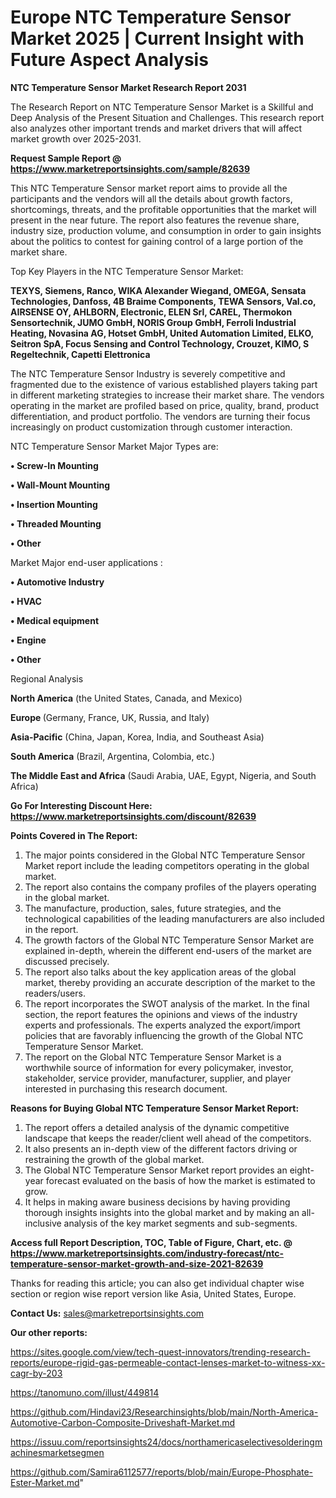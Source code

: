  # Europe NTC Temperature Sensor Market 2025 | Current Insight with Future Aspect Analysis

<strong>NTC Temperature Sensor Market Research Report 2031</strong>

The Research Report on NTC Temperature Sensor Market is a Skillful and Deep Analysis of the Present Situation and Challenges. This research report also analyzes other important trends and market drivers that will affect market growth over 2025-2031.

<strong>Request Sample Report @ <a href=https://www.marketreportsinsights.com/sample/82639>https://www.marketreportsinsights.com/sample/82639</a></strong>

This NTC Temperature Sensor market report aims to provide all the participants and the vendors will all the details about growth factors, shortcomings, threats, and the profitable opportunities that the market will present in the near future. The report also features the revenue share, industry size, production volume, and consumption in order to gain insights about the politics to contest for gaining control of a large portion of the market share.

Top Key Players in the NTC Temperature Sensor Market:

<strong>TEXYS, Siemens, Ranco, WIKA Alexander Wiegand, OMEGA, Sensata Technologies, Danfoss, 4B Braime Components, TEWA Sensors, Val.co, AIRSENSE OY, AHLBORN, Electronic, ELEN Srl, CAREL, Thermokon Sensortechnik, JUMO GmbH, NORIS Group GmbH, Ferroli Industrial Heating, Novasina AG, Hotset GmbH, United Automation Limited, ELKO, Seitron SpA, Focus Sensing and Control Technology, Crouzet, KIMO, S Regeltechnik, Capetti Elettronica</strong>

The NTC Temperature Sensor Industry is severely competitive and fragmented due to the existence of various established players taking part in different marketing strategies to increase their market share. The vendors operating in the market are profiled based on price, quality, brand, product differentiation, and product portfolio. The vendors are turning their focus increasingly on product customization through customer interaction.

NTC Temperature Sensor Market Major Types are:

<strong>• Screw-In Mounting

• Wall-Mount Mounting

• Insertion Mounting

• Threaded Mounting

• Other</strong>

Market Major end-user applications :

<strong>• Automotive Industry

• HVAC

• Medical equipment

• Engine

• Other</strong>

Regional Analysis

</u><strong><b>North America</b></strong> (the United States, Canada, and Mexico)

<strong><b>Europe </b></strong>(Germany, France, UK, Russia, and Italy)

<strong><b>Asia-Pacific</b></strong> (China, Japan, Korea, India, and Southeast Asia)

<strong><b>South America</b></strong> (Brazil, Argentina, Colombia, etc.)

<strong><b>The Middle East and Africa</b></strong> (Saudi Arabia, UAE, Egypt, Nigeria, and South Africa)

<strong>Go For Interesting Discount Here: <a href=https://www.marketreportsinsights.com/discount/82639>https://www.marketreportsinsights.com/discount/82639</a></strong>

<strong>Points Covered in The Report:</strong>
<ol>
  <li>The major points considered in the Global NTC Temperature Sensor Market report include the leading competitors operating in the global market.</li>
  <li>The report also contains the company profiles of the players operating in the global market.</li>
  <li>The manufacture, production, sales, future strategies, and the technological capabilities of the leading manufacturers are also included in the report.</li>
  <li>The growth factors of the Global NTC Temperature Sensor Market are explained in-depth, wherein the different end-users of the market are discussed precisely.</li>
  <li>The report also talks about the key application areas of the global market, thereby providing an accurate description of the market to the readers/users.</li>
  <li>The report incorporates the SWOT analysis of the market. In the final section, the report features the opinions and views of the industry experts and professionals. The experts analyzed the export/import policies that are favorably influencing the growth of the Global NTC Temperature Sensor Market.</li>
  <li>The report on the Global NTC Temperature Sensor Market is a worthwhile source of information for every policymaker, investor, stakeholder, service provider, manufacturer, supplier, and player interested in purchasing this research document.</li>
</ol>
<strong>Reasons for Buying Global NTC Temperature Sensor Market Report:</strong>

<ol>
  <li>The report offers a detailed analysis of the dynamic competitive landscape that keeps the reader/client well ahead of the competitors.</li>
  <li>It also presents an in-depth view of the different factors driving or restraining the growth of the global market.</li>
  <li>The Global NTC Temperature Sensor Market report provides an eight-year forecast evaluated on the basis of how the market is estimated to grow.</li>
  <li>It helps in making aware business decisions by having providing thorough insights insights into the global market and by making an all-inclusive analysis of the key market segments and sub-segments.</li>
</ol>
<strong>Access full Report Description, TOC, Table of Figure, Chart, etc. @ <a href=https://www.marketreportsinsights.com/industry-forecast/ntc-temperature-sensor-market-growth-and-size-2021-82639>https://www.marketreportsinsights.com/industry-forecast/ntc-temperature-sensor-market-growth-and-size-2021-82639</a></strong>


Thanks for reading this article; you can also get individual chapter wise section or region wise report version like Asia, United States, Europe.

<strong>Contact Us:</strong>
sales@marketreportsinsights.com

<strong>Our other reports:</strong>

<a href=https://sites.google.com/view/tech-quest-innovators/trending-research-reports/europe-rigid-gas-permeable-contact-lenses-market-to-witness-xx-cagr-by-203>https://sites.google.com/view/tech-quest-innovators/trending-research-reports/europe-rigid-gas-permeable-contact-lenses-market-to-witness-xx-cagr-by-203</a>

<a href=https://tanomuno.com/illust/449814>https://tanomuno.com/illust/449814</a>

<a href=https://github.com/Hindavi23/Researchinsights/blob/main/North-America-Automotive-Carbon-Composite-Driveshaft-Market.md>https://github.com/Hindavi23/Researchinsights/blob/main/North-America-Automotive-Carbon-Composite-Driveshaft-Market.md</a>

<a href=https://issuu.com/reportsinsights24/docs/northamericaselectivesolderingmachinesmarketsegmen>https://issuu.com/reportsinsights24/docs/northamericaselectivesolderingmachinesmarketsegmen</a>

<a href=https://github.com/Samira6112577/reports/blob/main/Europe-Phosphate-Ester-Market.md>https://github.com/Samira6112577/reports/blob/main/Europe-Phosphate-Ester-Market.md</a>"
